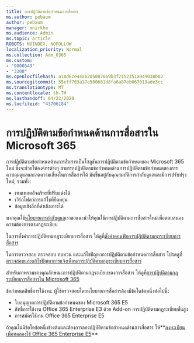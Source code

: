 ```yaml
---
title: การปฏิบัติตามข้อกําหนดการสื่อสาร
ms.author: pebaum
author: pebaum
manager: mnirkhe
ms.audience: Admin
ms.topic: article
ROBOTS: NOINDEX, NOFOLLOW
localization_priority: Normal
ms.collection: Adm_O365
ms.custom:
- "9000549"
- "3208"
ms.openlocfilehash: a10d6ce44ab205087669b3f2152351a949030b02
ms.sourcegitcommit: 55eff703a17e500681d8fa6a87eb067019ade3cc
ms.translationtype: MT
ms.contentlocale: th-TH
ms.lasthandoff: 04/22/2020
ms.locfileid: "43706184"
---
```

# <a name="communication-compliance-in-microsoft-365"></a>การปฏิบัติตามข้อกําหนดด้านการสื่อสารใน Microsoft 365

การปฏิบัติตามข้อกําหนดด้านการสื่อสารเป็นโซลูชันการปฏิบัติตามข้อกําหนดของ Microsoft 365 ใหม่ ซึ่งจะช่วยให้องค์กรต่างๆ สามารถปฏิบัติตามข้อกําหนดด้านการปฏิบัติตามข้อกําหนดของการควบคุมดูแลและลดความเสี่ยงในการสื่อสารได้ มันขึ้นอยู่กับคุณสมบัติการกํากับดูแลและมีการปรับปรุงใหม่, รวมทั้ง:

- เทมเพลตอัจฉริยะที่ปรับแต่งได้
- เวิร์กโฟลว์การแก้ไขที่ยืดหยุ่น
- ข้อมูลเชิงลึกที่ดําเนินการได้

หากคุณใช้[นโยบายการกํากับดูแล](https://docs.microsoft.com/microsoft-365/compliance/supervision-policies)เราขอแนะนําให้คุณใช้การปฏิบัติตามการสื่อสารใหม่เพื่อตอบสนองความต้องการตามกฎระเบียบ

ในการตั้งค่าการปฏิบัติตามกฎระเบียบการสื่อสาร ให้ดูที่[ตั้งค่าคอนฟิกการปฏิบัติตามกฎระเบียบการสื่อสาร](https://docs.microsoft.com/microsoft-365/compliance/communication-compliance-configure)

ในการตรวจสอบ ตรวจสอบ ทบทวน และแก้ไขปัญหาการปฏิบัติตามข้อกําหนดการสื่อสาร โปรดดูที่[ตรวจสอบและแก้ไขปัญหาการแจ้งเตือนการปฏิบัติตามกฎระเบียบการสื่อสาร](https://docs.microsoft.com/microsoft-365/compliance/communication-compliance-investigate-remediate)

สําหรับภาพรวมของคุณลักษณะการปฏิบัติตามกฎระเบียบของการสื่อสาร ให้ดูที่[การปฏิบัติตามกฎระเบียบการสื่อสารใน Microsoft 365](https://docs.microsoft.com/microsoft-365/compliance/communication-compliance)

ข้อกําหนดสิทธิ์การใช้งาน: ผู้ใช้ตรวจสอบโดยนโยบายการสื่อสารต้องมีข้อใดข้อหนึ่งต่อไปนี้:

- ใบอนุญาตการปฏิบัติตามข้อกําหนดของ Microsoft 365 E5
- สิทธิ์การใช้งาน Office 365 Enterprise E3 ด้วย Add-on การปฏิบัติตามกฎระเบียบขั้นสูง
- การสมัครใช้งาน Office 365 Enterprise E5

ถ้าคุณไม่มีข้อใดข้อหนึ่งข้างต้นและต้องการลองปฏิบัติตามข้อกําหนดด้านการสื่อสาร ให้**[ลงทะเบียนเพื่อทดลองใช้ Office 365 Enterprise E5](https://go.microsoft.com/fwlink/p/?LinkID=698279)**